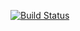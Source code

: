 [![Build Status](https://travis-ci.org/TestArmada/shifu.svg?branch=master)](https://travis-ci.org/TestArmada/shifu)